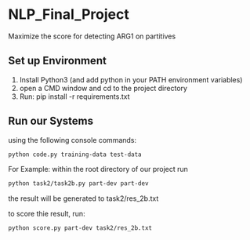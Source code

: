 # NLP_Final_Project
Maximize the score for detecting ARG1 on partitives

## Set up Environment
1. Install Python3 (and add python in your PATH environment variables)
2. open a CMD window and cd to the project directory
3. Run: pip install -r requirements.txt

## Run our Systems
using the following console commands:
```sh
python code.py training-data test-data
```


For Example: within the root directory of our project run
```sh
python task2/task2b.py part-dev part-dev
```


the result will be generated to task2/res_2b.txt

to score thie result, run:
```sh
python score.py part-dev task2/res_2b.txt
```

